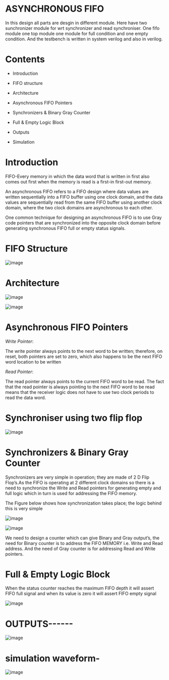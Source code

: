 # ASYNCHRONOUS FIFO

In this design all parts are desgin in different module. Here have two sunchronizer module for wrt synchronizer and read synchroniser. One fifo module one top module one module for full condition and one empty condition.
And the testbench is written in system verilog and also in verilog.

# Contents

* Introduction 

* FIFO structure

* Architecture

* Asynchronous FIFO Pointers

* Synchronizers & Binary Gray Counter

* Full & Empty Logic Block

* Outputs

* Simulation


# Introduction
FIFO-Every memory in which the data word that is written in first also comes out first when the memory is read is a first-in first-out memory.

An asynchronous FIFO refers to a FIFO design where data values are written sequentially into a FIFO buffer using one clock domain, and the data values are sequentially read from the same FIFO buffer using another clock domain, where the two clock domains are asynchronous to each other. 

One common technique for designing an asynchronous FIFO is to use Gray code pointers that are synchronized into the opposite clock domain before generating synchronous FIFO full or empty status signals.

  


# FIFO Structure

![image](https://user-images.githubusercontent.com/72481400/114535379-9c257180-9c6d-11eb-972d-fcfaf2aca1eb.png)

# Architecture

![image](https://user-images.githubusercontent.com/72481400/114535533-caa34c80-9c6d-11eb-8619-e6a7f10f8114.png)


![image](https://user-images.githubusercontent.com/72481400/111077783-6c713580-8518-11eb-83e7-8f8824ece83f.png)


# Asynchronous FIFO Pointers


*Write Pointer*:

The write pointer always points to the next word to be written; therefore, on reset, both pointers are set to zero, which also happens to be the next FIFO word location to be written

*Read Pointer*:

The read pointer always points to the current FIFO word to be read. The fact that the read pointer is always pointing to the next FIFO word to be read means that the receiver logic does not have to use two clock periods to read the data word.



# Synchroniser using two flip flop


![image](https://user-images.githubusercontent.com/72481400/111077754-49468600-8518-11eb-9bfd-87d57d6dcd14.png)





# Synchronizers & Binary Gray Counter

Synchronizers are very simple in operation; they are made of 2 D Flip Flop’s.As the FIFO is operating at 2 different clock domains so there is a need to synchronize the Write and Read pointers for generating empty and full logic which in turn is used for addressing the FIFO memory.

The Figure below shows how synchronization takes place; the logic behind this is very simple

![image](https://user-images.githubusercontent.com/72481400/114535966-3dacc300-9c6e-11eb-9097-12b84d2a061f.png)

![image](https://user-images.githubusercontent.com/72481400/114535982-430a0d80-9c6e-11eb-8aa4-e6f910819907.png)

We need to design a counter which can give Binary and Gray output’s, the need for Binary counter is to address the FIFO MEMORY i.e. Write and Read address. And the need of Gray counter is for addressing Read and Write pointers.


# Full & Empty Logic Block

When the status counter reaches the maximum FIFO depth it will assert FIFO full signal and when its value is zero it will assert FIFO empty signal

![image](https://user-images.githubusercontent.com/72481400/114536217-7b115080-9c6e-11eb-90d2-5df89f42e764.png)


# OUTPUTS------


![image](https://user-images.githubusercontent.com/72481400/114534445-a004c400-9c6c-11eb-931b-7b12e328d692.png)




# simulation waveform-


![image](https://user-images.githubusercontent.com/72481400/111078289-b0fdd080-851a-11eb-954f-7070e6de9af6.png)